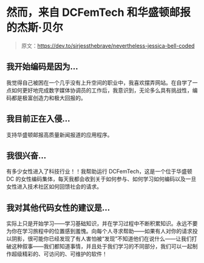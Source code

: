 # 然而，来自 DCFemTech 和华盛顿邮报的杰斯·贝尔

> 原文：<https://dev.to/sirjessthebrave/nevertheless-jessica-bell-coded>

## 我开始编码是因为...

我觉得自己被困在一个几乎没有上升空间的职业中，我喜欢摆弄网站。在自学了一点如何更好地完成数字媒体协调员的工作后，我意识到，无论多么具有挑战性，编码都是极富创造力和极大回报的。

## 我目前正在入侵...

支持华盛顿邮报高质量新闻报道的应用程序。

## 我很兴奋...

有多少女性进入了科技行业！！我帮助运行 DCFemTech，这是一个位于华盛顿 DC 的女性编码集体，每天我都会收到关于如何参与、如何学习如何编码以及一旦女性进入技术社区如何回馈社会的请求。

## 我对其他代码女性的建议是...

实际上只是开始学习——学习基础知识，并在学习过程中不断积累知识。永远不要为你在学习旅程中的位置感到羞愧。向每个人寻求帮助——如果有人对你的请求投以阴影，很可能你已经发现了有人害怕被“发现”不知道他们在说什么——让我们打破这种叙事——我们都知道事情，并且处于我们学习的不同部分，我们可以一起制作超级精彩的、可访问的、可维护的软件！